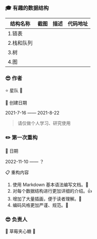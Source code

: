 ### 🎓 有趣的数据结构

| 结构名称   | 截图 | 描述 | 代码地址 |
| ---------- | ---- | ---- | -------- |
| 1.链表     |      |      |          |
| 2.栈和队列 |      |      |          |
| 3.树       |      |      |          |
| 4.图       |      |      |          |





### 😎 作者

⭐️ 星队 :star2:

:calendar: 创建日期

2021-7-16 —— 2021-8-22

> 请仅做个人学习、研究使用





### :pencil2: 第一次重构

:calendar: 日期

2022-11-10 —— ？

:clipboard: 重构内容

1. 使用 Markdown 基本语法编写文档。:memo:
2. 对每个数据结构进行更加详细的介绍。:thumbsup:
3. 增加了大量插画，便于读者理解。:baby:
4. 编码风格更加严谨、规范。:ghost:

### 😎 负责人

:strawberry: 草莓夹心糖 :candy:
